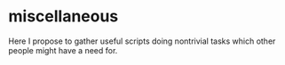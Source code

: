 # miscellaneous
Here I propose to gather useful scripts doing nontrivial tasks which other people might have a need for.
